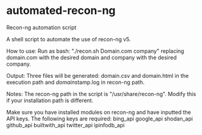 # automated-recon-ng
Recon-ng automation script 

A shell script to automate the use of recon-ng v5.

How to use:
Run as bash: "./recon.sh Domain.com company" replacing domain.com with the desired domain and company with the desired company.

Output:
Three files will be generated: domain.csv and domain.html in the execution path and $domain$stamp.log in recon-ng path.

Notes:
The recon-ng path in the script is "/usr/share/recon-ng". Modify this if your installation path is different.

Make sure you have installed modules on recon-ng and have inputted the API keys. The following keys are required:
bing_api
google_api
shodan_api
github_api
builtwith_api
twitter_api
ipinfodb_api
